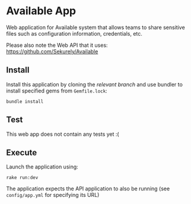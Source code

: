 # Available App

Web application for Available system that allows teams to share sensitive files such as configuration information, credentials, etc.

Please also note the Web API that it uses: https://github.com/Sekurely/Available

## Install

Install this application by cloning the *relevant branch* and use bundler to install specified gems from `Gemfile.lock`:

```shell
bundle install
```

## Test

This web app does not contain any tests yet :(

## Execute

Launch the application using:

```shell
rake run:dev
```

The application expects the API application to also be running (see `config/app.yml` for specifying its URL)
